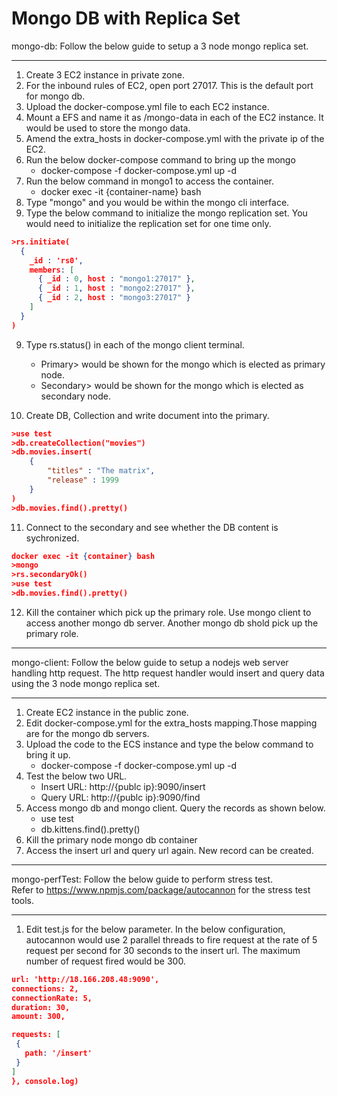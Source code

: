 # Mongo DB with Replica Set

mongo-db: Follow the below guide to setup a 3 node mongo replica set. 
***

1. Create 3 EC2 instance in private zone.
2. For the inbound rules of EC2, open port 27017. This is the default port for mongo db.
3. Upload the docker-compose.yml file to each EC2 instance.
4. Mount a EFS and name it as /mongo-data in each of the EC2 instance. It would be used to store the mongo data.
5. Amend the extra_hosts in docker-compose.yml with the private ip of the EC2.
6. Run the below docker-compose command to bring up the mongo &nbsp;
   - docker-compose -f docker-compose.yml up -d
7. Run the below command in mongo1 to access the container. &nbsp;
   - docker exec -it {container-name} bash
8. Type "mongo" and you would be within the mongo cli interface.
9.  Type the below command to initialize the mongo replication set. You would need to initialize the replication set for one time only. 

```json
>rs.initiate(
  {
    _id : 'rs0',
    members: [
      { _id : 0, host : "mongo1:27017" },
      { _id : 1, host : "mongo2:27017" },
      { _id : 2, host : "mongo3:27017" }
    ]
  }
)

```

9.  Type rs.status() in each of the mongo client terminal.&nbsp;
    - Primary> would be shown for the mongo which is elected as primary node. 
    - Secondary> would be shown for the mongo which is elected as secondary node. 

10. Create DB, Collection and write document into the primary. 
```json
>use test
>db.createCollection("movies")
>db.movies.insert(
    {
        "titles" : "The matrix",
        "release" : 1999
    }
)
>db.movies.find().pretty()
```   
11. Connect to the secondary and see whether the DB content is sychronized.
```json
docker exec -it {container} bash
>mongo
>rs.secondaryOk()
>use test
>db.movies.find().pretty()
```

12. Kill the container which pick up the primary role. Use mongo client to access another mongo db server. Another mongo db shold pick up the primary role.

***
mongo-client: Follow the below guide to setup a nodejs web server handling http request. The http request handler would insert and query data using the 3 node mongo replica set.   
***

1. Create EC2 instance in the public zone. 
2. Edit docker-compose.yml for the extra_hosts mapping.Those mapping are for the mongo db servers.
3. Upload the code to the ECS instance and type the below command to bring it up. 
   - docker-compose -f docker-compose.yml up -d
4. Test the below two URL. 
   - Insert URL: http://{publc ip}:9090/insert
   - Query URL: http://{publc ip}:9090/find
5. Access mongo db and mongo client. Query the records as shown below. 
   - use test
   - db.kittens.find().pretty()
6. Kill the primary node mongo db container
7. Access the insert url and query url again. New record can be created. 

***
mongo-perfTest: Follow the below guide to perform stress test.   
Refer to https://www.npmjs.com/package/autocannon for the stress test tools.
***

1. Edit test.js for the below parameter. In the below configuration, autocannon would use 2 parallel threads to fire request at the rate of 5 request per second for 30 seconds to the insert url. The maximum number of request fired would be 300. 
   
```json
url: 'http://18.166.208.48:9090',
connections: 2,
connectionRate: 5,
duration: 30,
amount: 300,

requests: [
 {
   path: '/insert'
 }
] 
}, console.log)
```


